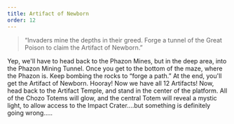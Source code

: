 ```yaml
---
title: Artifact of Newborn
order: 12
---
```


> “Invaders mine the depths in their greed.
> Forge a tunnel of the Great Poison to claim
> the Artifact of Newborn.”

Yep, we'll have to head back to the Phazon Mines, but in the deep area, into
the Phazon Mining Tunnel. Once you get to the bottom of the maze, where the
Phazon is. Keep bombing the rocks to “forge a path.” At the end, you'll get the
Artifact of Newborn. Hooray! Now we have all 12 Artifacts! Now, head back to
the Artifact Temple, and stand in the center of the platform. All of the Chozo
Totems will glow, and the central Totem will reveal a mystic light, to allow
access to the Impact Crater....but something is definitely going wrong.....
